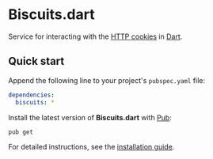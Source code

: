 # Biscuits.dart
Service for interacting with the [HTTP cookies](https://developer.mozilla.org/en-US/docs/Web/HTTP/Cookies) in [Dart](https://www.dartlang.org).

## Quick start
Append the following line to your project's `pubspec.yaml` file:

```yaml
dependencies:
  biscuits: *
```

Install the latest version of **Biscuits.dart** with [Pub](https://www.dartlang.org/tools/pub):

```shell
pub get
```

For detailed instructions, see the [installation guide](installation.md).

